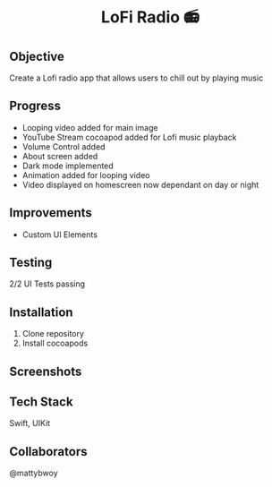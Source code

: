 <h1 align="center">

LoFi Radio 📻

</h1>

## Objective
Create a Lofi radio app that allows users to chill out by playing music

## Progress
- Looping video added for main image
- YouTube Stream cocoapod added for Lofi music playback
- Volume Control added
- About screen added
- Dark mode implemented
- Animation added for looping video
- Video displayed on homescreen now dependant on day or night

## Improvements
- Custom UI Elements

## Testing
2/2 UI Tests passing

## Installation

1. Clone repository
2. Install cocoapods

## Screenshots

## Tech Stack
Swift, UIKit

## Collaborators
@mattybwoy
